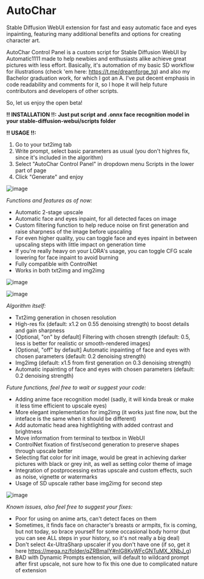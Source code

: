 # AutoChar
Stable Diffusion WebUI extension for fast and easy automatic face and eyes inpainting, featuring many additional benefits and options for creating character art.

AutoChar Control Panel is a custom script for Stable Diffusion WebUI by Automatic1111 made to help newbies and enthusiasts alike achieve great pictures with less effort.
Basically, it's automation of my basic SD workflow for illustrations (check 'em here: https://t.me/dreamforge_tg) and also my Bachelor graduation work, for which I got an A. I've put decent emphasis in code readability and comments for it, so I hope it will help future contributors and developers of other scripts. 

So, let us enjoy the open beta!

**!! INSTALLATION !!:**
**Just put script and .onnx face recognition model in your stable-diffusion-webui/scripts folder**

**!!  USAGE  !!:**
1. Go to your txt2img tab
2. Write prompt, select basic parameters as usual (you don't highres fix, since it's included in the algorithm)
3. Select "AutoChar Control Panel" in dropdown menu Scripts in the lower part of page
4. Click "Generate" and enjoy

![image](https://github.com/alexv0iceh/AutoChar/assets/74978526/798a92e9-0105-4b39-85b6-5b89048a108e)

_Functions and features as of now:_
- Automatic 2-stage upscale
- Automatic face and eyes inpaint, for all detected faces on image
- Custom filtering function to help reduce noise on first generation and raise sharpness of the image before upscaling
- For even higher quality, you can toggle face and eyes inpaint in between upscaling steps with little impact on generation time
- If you're really heavy on your LORA's usage, you can toggle CFG scale lowering for face inpaint to avoid burning
- Fully compatible with ControlNet
- Works in both txt2img and img2img

![image](https://github.com/alexv0iceh/AutoChar/assets/74978526/36794ff7-6c07-4356-8268-28f93ab63556)


![image](https://github.com/alexv0iceh/AutoChar/assets/74978526/2b60ba4f-86af-4c53-a4f3-2d85d3f03e10)

_Algorithm itself:_
- Txt2img generation in chosen resolution
- High-res fix (default: x1.2 on 0.55 denoising strength) to boost details and gain sharpness
- [Optional, "on" by default] Filtering with chosen strength (default: 0.5, less is better for realistic or smooth-rendered images)
- [Optional, "off" by default] Automatic inpainting of face and eyes with chosen parameters (default: 0.2 denoising strength)
- Img2img (default: x1.5 from first generation on 0.3 denoising strength)
- Automatic inpainting of face and eyes with chosen parameters (default: 0.2 denoising strength)

_Future functions, feel free to wait or suggest your code:_
- Adding anime face recognition model (sadly, it will kinda break or make it less time efficient to upscale eyes)
- More elegant implementation for img2img (it works just fine now, but the inteface is the same when it should be different)
- Add automatic head area hightlighting with added contrast and brightness
- Move information from terminal to textbox in WebUI
- ControlNet fixation of first/second generation to preserve shapes through upscale better
- Selecting flat color for init image, would be great in achieving darker pictures with black or grey init, as well as setting color theme of image
- Integration of postprocessing extras upscale and custom effects, such as noise, vignette or watermarks
- Usage of SD upscale rather base img2img for second step
  
![image](https://github.com/alexv0iceh/AutoChar/assets/74978526/4da581ed-3e00-4abc-88e3-f41710f37cee)

_Known issues, also feel free to suggest your fixes:_
- Poor for using on anime arts, can't detect faces on them
- Sometimes, it finds face on character's breasts or armpits, fix is coming, but not today, so brace yourself for some occasional body horror (but you can see ALL steps in your history, so it's not really a big deal)
- Don't select 4x-UltraSharp upscaler if you don't have one (if so, get it here https://mega.nz/folder/qZRBmaIY#nIG8KyWFcGNTuMX_XNbJ_g)
- BAD with Dynamic Prompts extension, will default to wildcard prompt after first upscale, not sure how to fix this one due to complicated nature of extension
